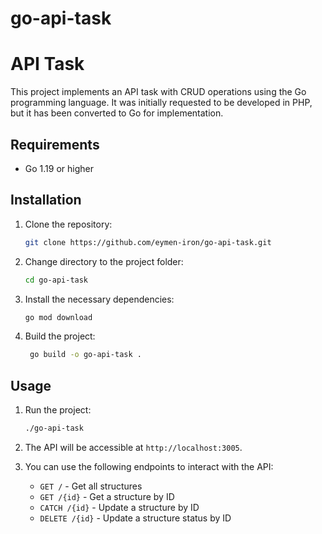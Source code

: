 # go-api-task

# API Task

This project implements an API task with CRUD operations using the Go programming language. It was initially requested to be developed in PHP, but it has been converted to Go for implementation.

## Requirements

- Go 1.19 or higher

## Installation

1. Clone the repository:

   ```bash
   git clone https://github.com/eymen-iron/go-api-task.git
    ```
   
2. Change directory to the project folder:

   ```bash
   cd go-api-task
   ```
3. Install the necessary dependencies:

   ```bash
   go mod download
   ```
   
4. Build the project:

   ```bash
    go build -o go-api-task .
    ```
   
## Usage

1. Run the project:

   ```bash
   ./go-api-task
   ```
   
2. The API will be accessible at `http://localhost:3005`.
3. You can use the following endpoints to interact with the API:
    - `GET /` - Get all structures
    - `GET /{id}` - Get a structure by ID
    - `CATCH /{id}` - Update a structure by ID
    - `DELETE /{id}` - Update a structure status by ID 

   

